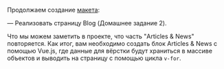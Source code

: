 Продолжаем
создание [макета](https://www.figma.com/file/okdYD45Tj2JpKsNASccUmf/Interior-Design-Webflow-Website-Template-(Community)-(Copy)-(Copy)?type=design&node-id=209-15&t=VK2zHccBmhGGNIzu-0):

— Реализовать страницу Blog (Домашнее задание 2).

Что мы можем заметить в проекте, что часть "Articles & News" повторяется. Как итог, вам необходимо создать блок
Articles & News с помощью Vue.js, где данные для вёрстки будут храниться в массиве объектов и выводить на страницу с
помощью цикла `v-for`.